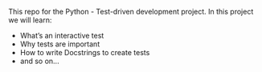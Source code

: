 This repo for the Python - Test-driven development project. In this project we will learn:
- What’s an interactive test
- Why tests are important
- How to write Docstrings to create tests
- and so on...
